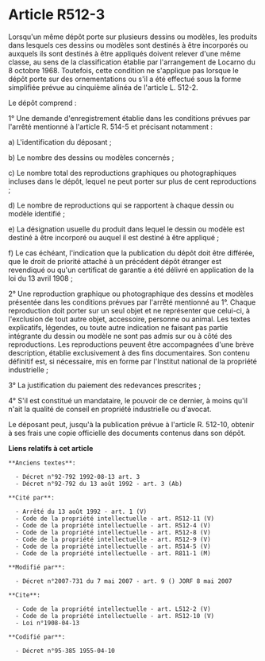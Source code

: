 # Article R512-3

Lorsqu'un même dépôt porte sur plusieurs dessins ou modèles, les produits dans lesquels ces dessins ou modèles sont destinés
à être incorporés ou auxquels ils sont destinés à être appliqués doivent relever d'une même classe, au sens de la
classification établie par l'arrangement de Locarno du 8 octobre 1968. Toutefois, cette condition ne s'applique pas lorsque
le dépôt porte sur des ornementations ou s'il a été effectué sous la forme simplifiée prévue au cinquième alinéa de l'article
L. 512-2. 

Le dépôt comprend : 

1° Une demande d'enregistrement établie dans les conditions prévues par l'arrêté mentionné à l'article R. 514-5 et précisant
notamment : 

a) L'identification du déposant ; 

b) Le nombre des dessins ou modèles concernés ; 

c) Le nombre total des reproductions graphiques ou photographiques incluses dans le dépôt, lequel ne peut porter sur plus de
cent reproductions ; 

d) Le nombre de reproductions qui se rapportent à chaque dessin ou modèle identifié ; 

e) La désignation usuelle du produit dans lequel le dessin ou modèle est destiné à être incorporé ou auquel il est destiné à
être appliqué ; 

f) Le cas échéant, l'indication que la publication du dépôt doit être différée, que le droit de priorité attaché à un
précédent dépôt étranger est revendiqué ou qu'un certificat de garantie a été délivré en application de la loi du 13 avril
1908 ; 

2° Une reproduction graphique ou photographique des dessins et modèles présentée dans les conditions prévues par l'arrêté
mentionné au 1°. Chaque reproduction doit porter sur un seul objet et ne représenter que celui-ci, à l'exclusion de tout
autre objet, accessoire, personne ou animal. Les textes explicatifs, légendes, ou toute autre indication ne faisant pas
partie intégrante du dessin ou modèle ne sont pas admis sur ou à côté des reproductions. Les reproductions peuvent être
accompagnées d'une brève description, établie exclusivement à des fins documentaires. Son contenu définitif est, si
nécessaire, mis en forme par l'Institut national de la propriété industrielle ; 

3° La justification du paiement des redevances prescrites ; 

4° S'il est constitué un mandataire, le pouvoir de ce dernier, à moins qu'il n'ait la qualité de conseil en propriété
industrielle ou d'avocat. 

Le déposant peut, jusqu'à la publication prévue à l'article R. 512-10, obtenir à ses frais une copie officielle des documents
contenus dans son dépôt.

**Liens relatifs à cet article**

	**Anciens textes**:

	  - Décret n°92-792 1992-08-13 art. 3
	  - Décret n°92-792 du 13 août 1992 - art. 3 (Ab)

	**Cité par**:

	  - Arrêté du 13 août 1992 - art. 1 (V)
	  - Code de la propriété intellectuelle - art. R512-11 (V)
	  - Code de la propriété intellectuelle - art. R512-4 (V)
	  - Code de la propriété intellectuelle - art. R512-8 (V)
	  - Code de la propriété intellectuelle - art. R512-9 (V)
	  - Code de la propriété intellectuelle - art. R514-5 (V)
	  - Code de la propriété intellectuelle - art. R811-1 (M)

	**Modifié par**:

	  - Décret n°2007-731 du 7 mai 2007 - art. 9 () JORF 8 mai 2007

	**Cite**:

	  - Code de la propriété intellectuelle - art. L512-2 (V)
	  - Code de la propriété intellectuelle - art. R512-10 (V)
	  - Loi n°1908-04-13

	**Codifié par**:

	  - Décret n°95-385 1955-04-10
